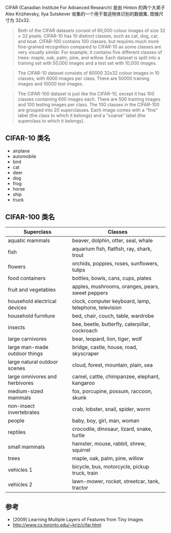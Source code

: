 CIFAR (Canadian Institute For Advanced Research) 是由 Hinton 的两个大弟子 Alex Krizhevsky, Ilya Sutskever 收集的一个用于普适物体识别的数据集. 图像尺寸为 32x32.

> Both of the CIFAR datasets consist of 60,000 colour images of size 32 × 32 pixels. CIFAR-10 has 10 distinct classes, such as cat, dog, car, and boat. CIFAR-100 contains 100 classes, but requires much more fine-grained recognition compared to CIFAR-10 as some classes are very visually similar. For example, it contains five different classes of trees: maple, oak, palm, pine, and willow. Each dataset is split into a training set with 50,000 images and a test set with 10,000 images.

> The CIFAR-10 dataset consists of 60000 32x32 colour images in 10 classes, with 6000 images per class. There are 50000 training images and 10000 test images.

> The CIFAR-100 dataset is just like the CIFAR-10, except it has 100 classes containing 600 images each. There are 500 training images and 100 testing images per class. The 100 classes in the CIFAR-100 are grouped into 20 superclasses. Each image comes with a "fine" label (the class to which it belongs) and a "coarse" label (the superclass to which it belongs).

## CIFAR-10 类名
- airplane
- automobile
- bird
- cat
- deer
- dog
- frog
- horse
- ship
- truck

## CIFAR-100 类名

Superclass                     | Classes
-------------------------------|----------------------------------------
aquatic mammals                | beaver, dolphin, otter, seal, whale
fish                           | aquarium fish, flatfish, ray, shark, trout
flowers                        | orchids, poppies, roses, sunflowers, tulips
food containers                | bottles, bowls, cans, cups, plates
fruit and vegetables           | apples, mushrooms, oranges, pears, sweet peppers
household electrical devices   | clock, computer keyboard, lamp, telephone, television
household furniture            | bed, chair, couch, table, wardrobe
insects                        | bee, beetle, butterfly, caterpillar, cockroach
large carnivores               | bear, leopard, lion, tiger, wolf
large man-made outdoor things  | bridge, castle, house, road, skyscraper
large natural outdoor scenes   | cloud, forest, mountain, plain, sea
large omnivores and herbivores | camel, cattle, chimpanzee, elephant, kangaroo
medium-sized mammals           | fox, porcupine, possum, raccoon, skunk
non-insect invertebrates       | crab, lobster, snail, spider, worm
people                         | baby, boy, girl, man, woman
reptiles                       | crocodile, dinosaur, lizard, snake, turtle
small mammals                  | hamster, mouse, rabbit, shrew, squirrel
trees                          | maple, oak, palm, pine, willow
vehicles 1                     | bicycle, bus, motorcycle, pickup truck, train
vehicles 2                     | lawn-mower, rocket, streetcar, tank, tractor


## 参考
- [2009] Learning Multiple Layers of Features from Tiny Images
- http://www.cs.toronto.edu/~kriz/cifar.html

